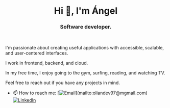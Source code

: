 <h1 align="center">Hi 👋, I'm Ángel</h1>
<h3 align="center">Software developer.</h3>

<br>

I'm passionate about creating useful applications with accessible, scalable, and user-centered interfaces.

I work in frontend, backend, and cloud.

In my free time, I enjoy going to the gym, surfing, reading, and watching TV.

Feel free to reach out if you have any projects in mind.

- 📫 How to reach me: [![Email](https://img.shields.io/badge/oliandev97@gmail.com-email_personal_(respuesta_lenta)-D14836?style=for-the-badge&logo=gmail&logoColor=white&labelColor=101010)](mailto:oliandev97@mgmail.com)
[![LinkedIn](https://img.shields.io/badge/LinkedIn-angel_garc%C3%ADa_ruano-0077B5?style=for-the-badge&logo=linkedin&logoColor=white&labelColor=101010)](https://www.linkedin.com/in/angel-garc%C3%ADa-ruano-941830273/)

<!--
**OlianGR/OlianGR** is a ✨ _special_ ✨ repository because its `README.md` (this file) appears on your GitHub profile.

Here are some ideas to get you started:

- 🔭 I’m currently working on ...
- 🌱 I’m currently learning ...
- 👯 I’m looking to collaborate on ...
- 🤔 I’m looking for help with ...
- 💬 Ask me about ...

- 😄 Pronouns: ...
- ⚡ Fun fact: ...
-->
